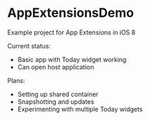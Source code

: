 # AppExtensionsDemo
Example project for App Extensions in iOS 8

Current status:

* Basic app with Today widget working
* Can open host application

Plans:

* Setting up shared container
* Snapshotting and updates
* Experimenting with multiple Today widgets
